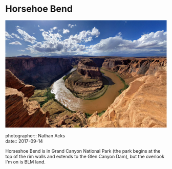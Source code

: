 # Horsehoe Bend

![A wide-angle shot of the iconic Horseshoe Bend in the Colorado River](assets/2017-09-14-horsehoe-bend.webp)

photographer:: Nathan Acks  
date:: 2017-09-14

Horseshoe Bend is in Grand Canyon National Park (the park begins at the top of the rim walls and extends to the Glen Canyon Dam), but the overlook I'm on is BLM land.
